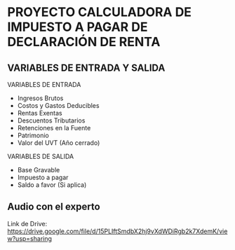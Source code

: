 # PROYECTO CALCULADORA DE IMPUESTO A PAGAR DE DECLARACIÓN DE RENTA

## VARIABLES DE ENTRADA Y SALIDA

VARIABLES DE ENTRADA
-	Ingresos Brutos
-	Costos y Gastos Deducibles
-	Rentas Exentas
-	Descuentos Tributarios
-	Retenciones en la Fuente
-	Patrimonio
-	Valor del UVT (Año cerrado)
  
VARIABLES DE SALIDA
-	Base Gravable
-	Impuesto a pagar
-	Saldo a favor (Si aplica)

## Audio con el experto
Link de Drive: https://drive.google.com/file/d/15PLIftSmdbX2hj9vXdWDiRgb2k7XdemK/view?usp=sharing

